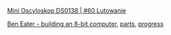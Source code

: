 [Mini Oscyloskop DS0138 | #60 Lutowanie](https://www.youtube.com/watch?v=6BKyL3PxFao)

[Ben Eater - building an 8-bit computer](https://www.youtube.com/user/eaterbc/videos), [parts](https://eater.net/category/8-bit-computer/), [progress](https://www.youtube.com/watch?v=81BgFhm2vz8&index=3&list=PLowKtXNTBypGqImE405J2565dvjafglHU)
